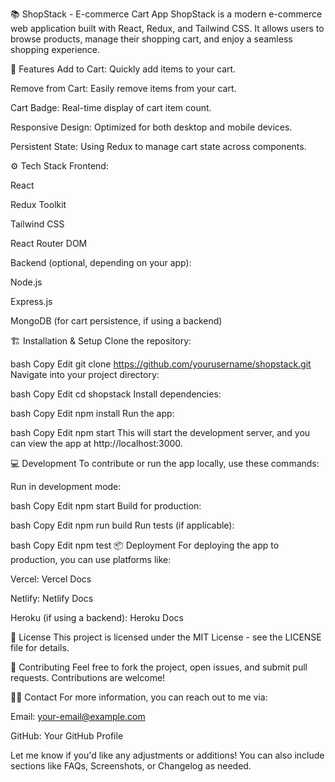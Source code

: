 📚 ShopStack - E-commerce Cart App
ShopStack is a modern e-commerce web application built with React, Redux, and Tailwind CSS. It allows users to browse products, manage their shopping cart, and enjoy a seamless shopping experience.

🚀 Features
Add to Cart: Quickly add items to your cart.

Remove from Cart: Easily remove items from your cart.

Cart Badge: Real-time display of cart item count.

Responsive Design: Optimized for both desktop and mobile devices.

Persistent State: Using Redux to manage cart state across components.

⚙️ Tech Stack
Frontend:

React

Redux Toolkit

Tailwind CSS

React Router DOM

Backend (optional, depending on your app):

Node.js

Express.js

MongoDB (for cart persistence, if using a backend)

🏗️ Installation & Setup
Clone the repository:

bash
Copy
Edit
git clone https://github.com/yourusername/shopstack.git
Navigate into your project directory:

bash
Copy
Edit
cd shopstack
Install dependencies:

bash
Copy
Edit
npm install
Run the app:

bash
Copy
Edit
npm start
This will start the development server, and you can view the app at http://localhost:3000.

💻 Development
To contribute or run the app locally, use these commands:

Run in development mode:

bash
Copy
Edit
npm start
Build for production:

bash
Copy
Edit
npm run build
Run tests (if applicable):

bash
Copy
Edit
npm test
📦 Deployment
For deploying the app to production, you can use platforms like:

Vercel: Vercel Docs

Netlify: Netlify Docs

Heroku (if using a backend): Heroku Docs

📄 License
This project is licensed under the MIT License - see the LICENSE file for details.

💬 Contributing
Feel free to fork the project, open issues, and submit pull requests. Contributions are welcome!

👨‍💻 Contact
For more information, you can reach out to me via:

Email: your-email@example.com

GitHub: Your GitHub Profile

Let me know if you'd like any adjustments or additions! You can also include sections like FAQs, Screenshots, or Changelog as needed.
